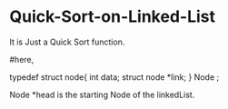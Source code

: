 # Quick-Sort-on-Linked-List

It is Just a Quick Sort function.

#here,

typedef struct node{
  int data;
  struct node *link;
} Node ;

Node *head is the starting Node of the linkedList.
